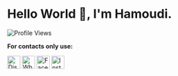 <h1>Hello World 👋, I'm Hamoudi.</h1>
</div>

![Profile Views](https://img.shields.io/badge/Profile%20Views-173-blue)

**For contacts only use:**<br>
<p>
  <a href="https://discord.com/users/922208402875236364" target="_blank" style="text-decoration:none;">
    <img src="https://cdn-icons-png.flaticon.com/512/2111/2111370.png" width="30" height="30" alt="Discord"/>
  </a>
  <a href="https://wa.me/01019160091" target="_blank" style="text-decoration:none;">
    <img src="https://cdn-icons-png.flaticon.com/512/733/733585.png" width="30" height="30" alt="WhatsApp"/>
  </a>
  <a href="https://www.facebook.com/Terbonx.5/" target="_blank" style="text-decoration:none;">
    <img src="https://cdn-icons-png.flaticon.com/512/733/733547.png" width="30" height="30" alt="Facebook"/>
  </a>
  <a href="https://instagram.com/im_hamoudii" target="_blank" style="text-decoration:none;">
    <img src="https://cdn-icons-png.flaticon.com/512/2111/2111463.png" width="30" height="30" alt="Instagram"/>
  </a>
</p>
